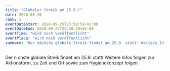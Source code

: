 ```yaml
---
title: "Globaler Streik am 25.9.!"
date: 2020-08-26
rank: 1
eventDateStart: 2020-09-25T23:59:59+02:00
eventDateEnd: 2020-09-25T23:59:59+02:00
eventTime: "wird noch veröffentlicht"
eventPlace: "wird noch veröffentlicht"
summary: "Der nächste globale Streik findet am 25.9. statt! Weitere Infos zur Aktionsform, zu Zeit und Ort sowie zum Hygienekonzept folgen"
---
```


Der n  chste globale Streik findet am 25.9. statt! Weitere Infos folgen zur Aktionsform, zu Zeit und Ort sowie zum Hygienekonzept folgen
